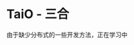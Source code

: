 # TaiO - 三合

由于缺少分布式的一些开发方法，正在学习中

<!--
TaiO 的定位是一款用于攻击方对靶标资产梳理，快速定位脆弱资产的网络空间测绘安全工具

![](https://github.com/binganao/TaiO/blob/master/assets/Snipaste_2022-01-23_18-16-48.png?raw=true)

## 注意

在使用本项目之前，请确保已经得到授权。同时**本项目功能还未完善**，同时仅包含后端功能

### 当前进度：

#### 后端返回结果
```json
{
  "Code": 200,
  "Msg": "操作成功",
  "Hosts": "打码",
  "Ports": [
    "3306",
    "80",
    "22",
    "443"
  ],
  "Services": [
    {
      "Port": "22",
      "ServiceName": "ssh",
      "ServiceNick": "SSH",
      "MaybeDanger": true
    },
    {
      "Port": "3306",
      "ServiceName": "mysql",
      "ServiceNick": "MYSQL",
      "MaybeDanger": true
    },
    {
      "Port": "80",
      "ServiceName": "http",
      "ServiceNick": "",
      "MaybeDanger": false
    },
    {
      "Port": "443",
      "ServiceName": "http",
      "ServiceNick": "",
      "MaybeDanger": false
    }
  ],
  "Fingers": [
    {
      "Url": "http://打码:80",
      "App": "[]",
      "Server": "nginx"
    },
    {
      "Url": "http://打码:443",
      "App": "[]",
      "Server": "nginx"
    }
  ]
}
```

## DONE:

Day1: 配置文件、Logger、数据库、端口扫描、服务扫描、指纹识别、单个 IP 探测、结果整理至数据库、通过 API 查询数据、自动探测主机、优化路由分组

Day2: 增加添加数据路由、Banner、解决删除 jobs 有时侯删除失败、异步 Nmap 扫描，实时出结果、修复 异步 Nmap 导致服务器网络崩溃的问题

Day3: 完成增加数据的操作，数据添加至 临时 表中、完成临时数据的查找功能

Day4: 完成删除临时数据的操作，优化代码结构、完成 增加 真实数据的功能、完成 删除 真实数据的功能

Day5: 增加部分路由、修正 增加临时数据的提示、测试 增加 真实数据的功能、测试 删除 真实数据的功能、增加危险服务标记：RDP、MYSQL、MSSQL、REDIS、SSH、增加 Cors 中间件

DayN: 节点判断，未实现节点于主节点通信、若是主节点，则不进行数据采集、增加 GET 和 POST 请求

## TODO:

### 重要

增加 获取全部 host 的功能

增加 获取全部临时 host 的功能

### 特点

增加更多信息：IP 定位、运营商、Header、Body、哈希、Title

### 当前任务

## 原计划：

增加 jwt 认证

增加 jwt 中间件

## 计划变更：

调整代码结构，将扫描部分代码放置到TaiO-Node仓库

## 感谢

[https://github.com/EdgeSecurityTeam/EHole](https://github.com/EdgeSecurityTeam/EHole)

[https://github.com/Ullaakut/nmap](https://github.com/Ullaakut/nmap)

[https://github.com/zan8in/masscan](https://github.com/zan8in/masscan)

-->
